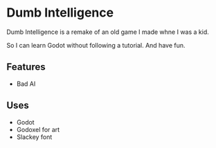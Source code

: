 # Dumb Intelligence

Dumb Intelligence is a remake of an old game I made whne I was a kid.

So I can learn Godot without following a tutorial. And have fun.


## Features

* Bad AI

## Uses
* Godot
* Godoxel for art
* Slackey font


